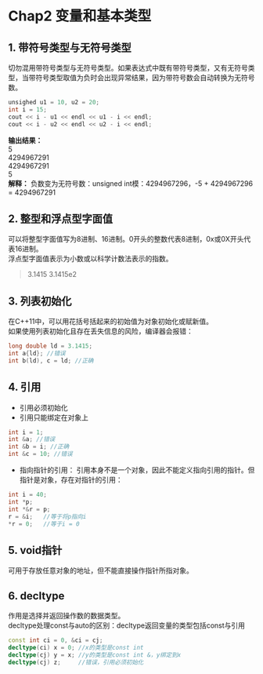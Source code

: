 # Chap2 变量和基本类型
## 1. 带符号类型与无符号类型
切勿混用带符号类型与无符号类型。如果表达式中既有带符号类型，又有无符号类型，当带符号类型取值为负时会出现异常结果，因为带符号数会自动转换为无符号数。
```C++
unsighed u1 = 10, u2 = 20;
int i = 15;
cout << i - u1 << endl << u1 - i << endl;
cout << i - u2 << endl << u2 - i << endl;
```
**输出结果：**  
5  
4294967291  
4294967291  
5  
**解释：** 负数变为无符号数：unsigned int模：4294967296，-5 + 4294967296 = 4294967291
## 2. 整型和浮点型字面值
可以将整型字面值写为8进制、16进制。0开头的整数代表8进制，0x或0X开头代表16进制。  
浮点型字面值表示为小数或以科学计数法表示的指数。
> 3.1415 3.1415e2
## 3. 列表初始化
在C++11中，可以用花括号括起来的初始值为对象初始化或赋新值。  
如果使用列表初始化且存在丢失信息的风险，编译器会报错：
```C++
long double ld = 3.1415;
int a{ld}; //错误
int b(ld), c = ld; //正确
```
## 4. 引用
- 引用必须初始化  
- 引用只能绑定在对象上
```C++
int i = 1;
int &a; //错误
int &b = i; //正确
int &c = 10; //错误
```
- 指向指针的引用：
引用本身不是一个对象，因此不能定义指向引用的指针。但指针是对象，存在对指针的引用：
```C++
int i = 40;
int *p;
int *&r = p;
r = &i;   //等于将p指向i
*r = 0;   //等于i = 0
```
## 5. void指针
可用于存放任意对象的地址，但不能直接操作指针所指对象。

## 6. decltype
作用是选择并返回操作数的数据类型。  
decltype处理const与auto的区别：decltype返回变量的类型包括const与引用
```C++
const int ci = 0, &ci = cj;
decltype(ci) x = 0; //x的类型是const int
decltype(cj) y = x; //y的类型是const int &，y绑定到x
decltype(cj) z;     //错误，引用必须初始化
```
